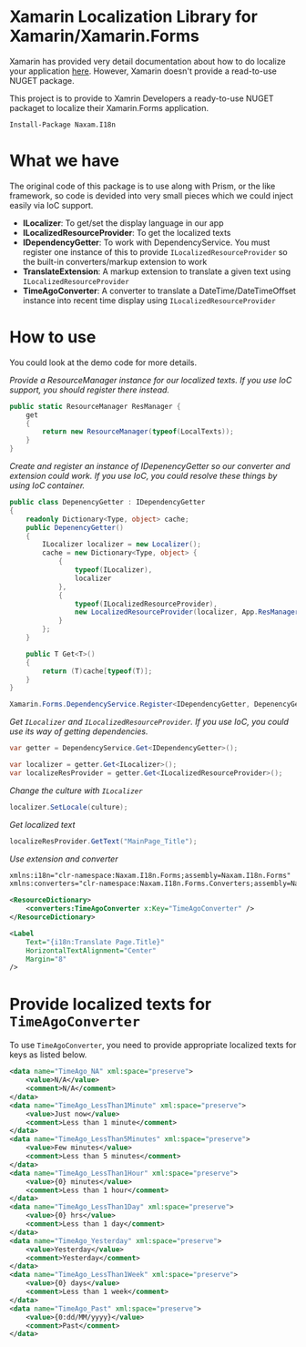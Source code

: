 # Xamarin Localization Library for Xamarin/Xamarin.Forms
Xamarin has provided very detail documentation about how to do localize your application [here](https://developer.xamarin.com/guides/xamarin-forms/advanced/localization/). However, Xamarin doesn't provide a read-to-use NUGET package.

This project is to provide to Xamrin Developers a ready-to-use NUGET packaget to localize their Xamarin.Forms application.

```
Install-Package Naxam.I18n
```

# What we have
The original code of this package is to use along with Prism, or the like framework, so code is devided into very small pieces which we could inject easily via IoC support.
- **ILocalizer**: To get/set the display language in our app
- **ILocalizedResourceProvider**: To get the localized texts
- **IDependencyGetter**: To work with DependencyService. You must register one instance of this to provide `ILocalizedResourceProvider` so the built-in converters/markup extension to work
- **TranslateExtension**: A markup extension to translate a given text using `ILocalizedResourceProvider`
- **TimeAgoConverter**: A converter to translate a DateTime/DateTimeOffset instance into recent time display using `ILocalizedResourceProvider`

# How to use
You could look at the demo code for more details.

*Provide a ResourceManager instance for our localized texts. If you use IoC support, you should register there instead.*
```c#
public static ResourceManager ResManager { 
    get
    {
        return new ResourceManager(typeof(LocalTexts));
    }
}
```

*Create and register an instance of IDepenencyGetter so our converter and extension could work. If you use IoC, you could resolve these things by using IoC container.*
```c#
public class DepenencyGetter : IDependencyGetter
{
    readonly Dictionary<Type, object> cache;
    public DepenencyGetter()
    {
        ILocalizer localizer = new Localizer();
        cache = new Dictionary<Type, object> {
            {
                typeof(ILocalizer), 
                localizer
            },
            {
                typeof(ILocalizedResourceProvider), 
                new LocalizedResourceProvider(localizer, App.ResManager)
            }
        };
    }

    public T Get<T>()
    {
        return (T)cache[typeof(T)];
    }
}
```
```c#
Xamarin.Forms.DependencyService.Register<IDependencyGetter, DepenencyGetter>();
```

*Get `ILocalizer` and `ILocalizedResourceProvider`. If you use IoC, you could use its way of getting dependencies.*
```c#
var getter = DependencyService.Get<IDependencyGetter>();

var localizer = getter.Get<ILocalizer>();
var localizeResProvider = getter.Get<ILocalizedResourceProvider>();
```

*Change the culture with `ILocalizer`*
```c#
localizer.SetLocale(culture);
```

*Get localized text*
```c#
localizeResProvider.GetText("MainPage_Title");
```

*Use extension and converter*
```xml
xmlns:i18n="clr-namespace:Naxam.I18n.Forms;assembly=Naxam.I18n.Forms"
xmlns:converters="clr-namespace:Naxam.I18n.Forms.Converters;assembly=Naxam.I18n.Forms"
```
```xml
<ResourceDictionary>
    <converters:TimeAgoConverter x:Key="TimeAgoConverter" />
</ResourceDictionary>
```
```xml
<Label
    Text="{i18n:Translate Page.Title}"
    HorizontalTextAlignment="Center"
    Margin="8"
/>
```

# Provide localized texts for `TimeAgoConverter`
To use `TimeAgoConverter`, you need to provide appropriate localized texts for keys as listed below.
```xml
<data name="TimeAgo_NA" xml:space="preserve">
    <value>N/A</value>
    <comment>N/A</comment>
</data>
<data name="TimeAgo_LessThan1Minute" xml:space="preserve">
    <value>Just now</value>
    <comment>Less than 1 minute</comment>
</data>
<data name="TimeAgo_LessThan5Minutes" xml:space="preserve">
    <value>Few minutes</value>
    <comment>Less than 5 minutes</comment>
</data>
<data name="TimeAgo_LessThan1Hour" xml:space="preserve">
    <value>{0} minutes</value>
    <comment>Less than 1 hour</comment>
</data>
<data name="TimeAgo_LessThan1Day" xml:space="preserve">
    <value>{0} hrs</value>
    <comment>Less than 1 day</comment>
</data>
<data name="TimeAgo_Yesterday" xml:space="preserve">
    <value>Yesterday</value>
    <comment>Yesterday</comment>
</data>
<data name="TimeAgo_LessThan1Week" xml:space="preserve">
    <value>{0} days</value>
    <comment>Less than 1 week</comment>
</data>
<data name="TimeAgo_Past" xml:space="preserve">
    <value>{0:dd/MM/yyyy}</value>
    <comment>Past</comment>
</data>
```






